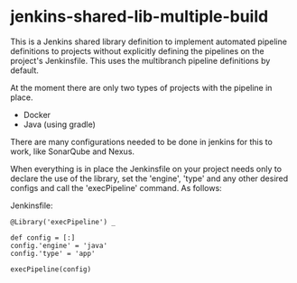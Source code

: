# jenkins-shared-lib-multiple-build

This is a Jenkins shared library definition to implement automated pipeline definitions to projects without explicitly defining the pipelines on the project's Jenkinsfile.
This uses the multibranch pipeline definitions by default.

At the moment there are only two types of projects with the pipeline in place.

* Docker
* Java (using gradle)

There are many configurations needed to be done in jenkins for this to work, like SonarQube and Nexus.

When everything is in place the Jenkinsfile on your project needs only to declare the use of the library, set the 'engine', 'type' and any other desired configs and call the 'execPipeline' command. As follows:

Jenkinsfile:
```
@Library('execPipeline') _

def config = [:]
config.'engine' = 'java'
config.'type' = 'app'

execPipeline(config)
```